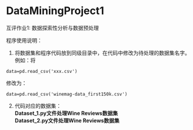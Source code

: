# DataMiningProject1

互评作业1: 数据探索性分析与数据预处理  

程序使用说明：  

1. 将数据集和程序代码放到同级目录中，在代码中修改为待处理的数据集名字。例如：将  
```
data=pd.read_csv('xxx.csv')
```
修改为：  
```
data=pd.read_csv('winemag-data_first150k.csv')
```  
2. 代码对应的数据集：  
**Dataset_1.py文件处理Wine Reviews数据集**    
**Dataset_2.py文件处理Wine Reviews数据集**    

